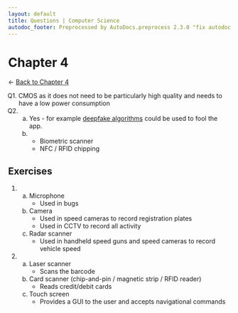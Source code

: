 ```yaml
---
layout: default
title: Questions | Computer Science
autodoc_footer: Preprocessed by AutoDocs.preprocess 2.3.0 "fix autodoc failing if it already deleted the folders" ⓒ Starwort, 2020
---
```


<style>
    :not(ul) + ol {
        counter-reset: list-ctr;
        list-style-type: none;
        list-style-position: outside;
    }
    :not(ul) + ol > li {
        counter-increment: list-ctr;
    }
    :not(ul) + ol > li::before {
        content:"Q" counter(list-ctr) ". ";
        margin-left: -25px;
    }
    ol ul {
        list-style-type: lower-alpha;
    }
    ol ul ul {
        list-style-type: lower-roman;
    }
    ul ol {
        list-style-type: circle;
    }
    ul {
        list-style-type: decimal;
    }
    ul ul {
        list-style-type: lower-alpha;
    }
    ul ul ul {
        list-style-type: lower-roman;
    }
</style>

# Chapter 4

← [Back to Chapter 4](./index.html)

1. CMOS as it does not need to be particularly high quality and needs to have a low power consumption
2. ​
    - Yes - for example [deepfake algorithms](https://en.wikipedia.org/wiki/Deepfake) could be used to fool the app.
    - ​
        1. Biometric scanner
        2. NFC / RFID chipping

## Exercises

- ​
    - Microphone
        1. Used in bugs
    - Camera
        1. Used in speed cameras to record registration plates
        1. Used in CCTV to record all activity
    - Radar scanner
        1. Used in handheld speed guns and speed cameras to record vehicle speed
- ​
    - Laser scanner
        1. Scans the barcode
    - Card scanner (chip-and-pin / magnetic strip / RFID reader)
        1. Reads credit/debit cards
    - Touch screen
        1. Provides a GUI to the user and accepts navigational commands
